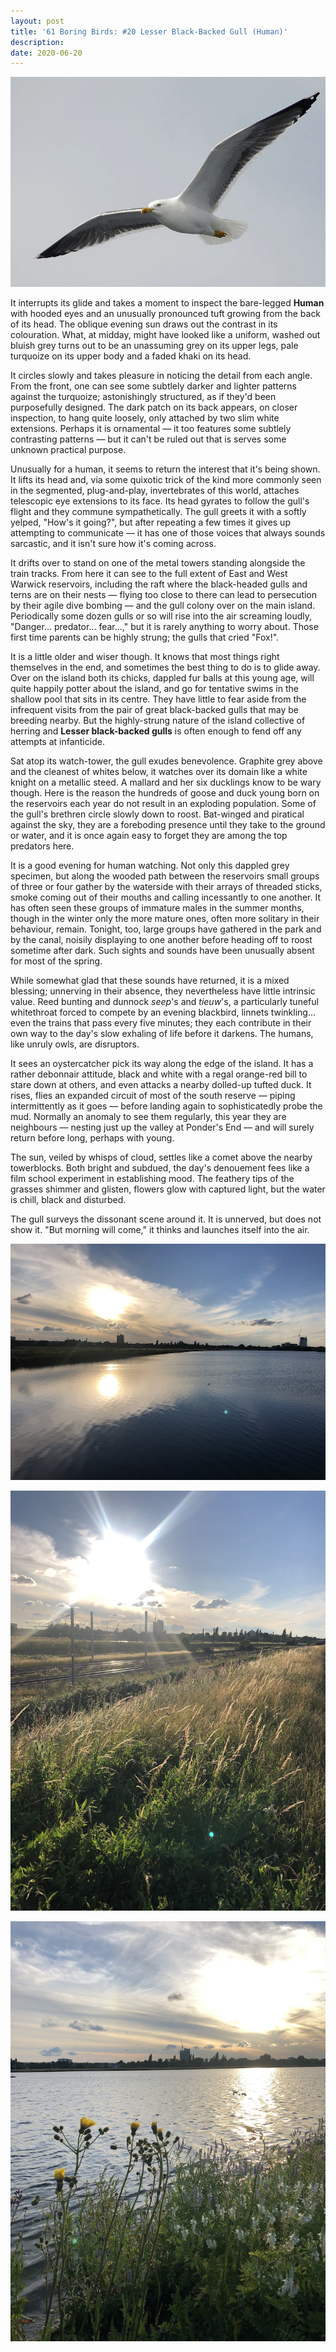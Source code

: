 ```yaml
---
layout: post
title: '61 Boring Birds: #20 Lesser Black-Backed Gull (Human)'
description:
date: 2020-06-20
---
```


![lesser black-backed gull](/assets/img/lesser-black-backed-gull.jpg)

It interrupts its glide and takes a moment to inspect the bare-legged **Human** with hooded eyes and an unusually pronounced tuft growing from the back of its head. The oblique evening sun draws out the contrast in its colouration. What, at midday, might have looked like a uniform, washed out bluish grey turns out to be an unassuming grey on its upper legs, pale turquoize on its upper body and a faded khaki on its head.

It circles slowly and takes pleasure in noticing the detail from each angle. From the front, one can see some subtlely darker and lighter patterns against the turquoize; astonishingly structured, as if they'd been purposefully designed. The dark patch on its back appears, on closer inspection, to hang quite loosely, only attached by two slim white extensions. Perhaps it is ornamental &mdash; it too features some subtlely contrasting patterns &mdash; but it can't be ruled out that is serves some unknown practical purpose. 

Unusually for a human, it seems to return the interest that it's being shown. It lifts its head and, via some quixotic trick of the kind more commonly seen in the segmented, plug-and-play, invertebrates of this world, attaches telescopic eye extensions to its face. Its head gyrates to follow the gull's flight and they commune sympathetically. The gull greets it with a softly yelped, "How's it going?", but after repeating a few times it gives up attempting to communicate &mdash; it has one of those voices that always sounds sarcastic, and it isn't sure how it's coming across.

It drifts over to stand on one of the metal towers standing alongside the train tracks. From here it can see to the full extent of East and West Warwick reservoirs, including the raft where the black-headed gulls and terns are on their nests &mdash; flying too close to there can lead to persecution by their agile dive bombing &mdash; and the gull colony over on the main island. Periodically some dozen gulls or so will rise into the air screaming loudly, "Danger... predator... fear...," but it is rarely anything to worry about. Those first time parents can be highly strung; the gulls that cried "Fox!".

It is a little older and wiser though. It knows that most things right themselves in the end, and sometimes the best thing to do is to glide away. Over on the island both its chicks, dappled fur balls at this young age, will quite happily potter about the island, and go for tentative swims in the shallow pool that sits in its centre. They have little to fear aside from the infrequent visits from the pair of great black-backed gulls that may be breeding nearby. But the highly-strung nature of the island collective of herring and **Lesser black-backed gulls** is often enough to fend off any attempts at infanticide.

Sat atop its watch-tower, the gull exudes benevolence. Graphite grey above and the cleanest of whites below, it watches over its domain like a white knight on a metallic steed. A mallard and her six ducklings know to be wary though. Here is the reason the hundreds of goose and duck young born on the reservoirs each year do not result in an exploding population. Some of the gull's brethren circle slowly down to roost. Bat-winged and piratical against the sky, they are a foreboding presence until they take to the ground or water, and it is once again easy to forget they are among the top predators here.

It is a good evening for human watching. Not only this dappled grey specimen, but along the wooded path between the reservoirs small groups of three or four gather by the waterside with their arrays of threaded sticks, smoke coming out of their mouths and calling incessantly to one another. It has often seen these groups of immature males in the summer months, though in the winter only the more mature ones, often more solitary in their behaviour, remain. Tonight, too, large groups have gathered in the park and by the canal, noisily displaying to one another before heading off to roost sometime after dark. Such sights and sounds have been unusually absent for most of the spring.

While somewhat glad that these sounds have returned, it is a mixed blessing; unnerving in their absence, they nevertheless have little intrinsic value. Reed bunting and dunnock _seep_'s and _tieuw_'s, a particularly tuneful whitethroat forced to compete by an evening blackbird, linnets twinkling... even the trains that pass every five minutes; they each contribute in their own way to the day's slow exhaling of life before it darkens. The humans, like unruly owls, are disruptors.

It sees an oystercatcher pick its way along the edge of the island. It has a rather debonnair attitude, black and white with a regal orange-red bill to stare down at others, and even attacks a nearby dolled-up tufted duck. It rises, flies an expanded circuit of most of the south reserve &mdash; piping intermittently as it goes &mdash; before landing again to sophisticatedly probe the mud. Normally an anomaly to see them regularly, this year they are neighbours &mdash; nesting just up the valley at Ponder's End &mdash; and will surely return before long, perhaps with young.

The sun, veiled by whisps of cloud, settles like a comet above the nearby towerblocks. Both bright and subdued, the day's denouement fees like a film school experiment in establishing mood. The feathery tips of the grasses shimmer and glisten, flowers glow with captured light, but the water is chill, black and disturbed.

The gull surveys the dissonant scene around it. It is unnerved, but does not show it. "But morning will come," it thinks and launches itself into the air.

![comet sun](/assets/img/comet-sun.jpg)

![grass feathering](/assets/img/grass-feathering.jpg)

![flower glow](/assets/img/flower-glow.jpg)
